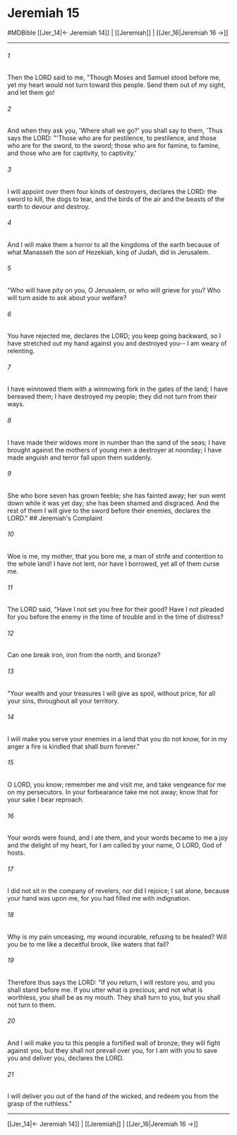 # Jeremiah 15
#MDBible
[[Jer_14|← Jeremiah 14]] | [[Jeremiah]] | [[Jer_16|Jeremiah 16 →]]

***

###### 1 

Then the LORD said to me, "Though Moses and Samuel stood before me, yet my heart would not turn toward this people. Send them out of my sight, and let them go! 

###### 2 

And when they ask you, 'Where shall we go?' you shall say to them, 'Thus says the LORD: "'Those who are for pestilence, to pestilence, and those who are for the sword, to the sword; those who are for famine, to famine, and those who are for captivity, to captivity.' 

###### 3 

I will appoint over them four kinds of destroyers, declares the LORD: the sword to kill, the dogs to tear, and the birds of the air and the beasts of the earth to devour and destroy. 

###### 4 

And I will make them a horror to all the kingdoms of the earth because of what Manasseh the son of Hezekiah, king of Judah, did in Jerusalem. 

###### 5 

"Who will have pity on you, O Jerusalem, or who will grieve for you? Who will turn aside to ask about your welfare? 

###### 6 

You have rejected me, declares the LORD; you keep going backward, so I have stretched out my hand against you and destroyed you-- I am weary of relenting. 

###### 7 

I have winnowed them with a winnowing fork in the gates of the land; I have bereaved them; I have destroyed my people; they did not turn from their ways. 

###### 8 

I have made their widows more in number than the sand of the seas; I have brought against the mothers of young men a destroyer at noonday; I have made anguish and terror fall upon them suddenly. 

###### 9 

She who bore seven has grown feeble; she has fainted away; her sun went down while it was yet day; she has been shamed and disgraced. And the rest of them I will give to the sword before their enemies, declares the LORD." ## Jeremiah's Complaint 

###### 10 

Woe is me, my mother, that you bore me, a man of strife and contention to the whole land! I have not lent, nor have I borrowed, yet all of them curse me. 

###### 11 

The LORD said, "Have I not set you free for their good? Have I not pleaded for you before the enemy in the time of trouble and in the time of distress? 

###### 12 

Can one break iron, iron from the north, and bronze? 

###### 13 

"Your wealth and your treasures I will give as spoil, without price, for all your sins, throughout all your territory. 

###### 14 

I will make you serve your enemies in a land that you do not know, for in my anger a fire is kindled that shall burn forever." 

###### 15 

O LORD, you know; remember me and visit me, and take vengeance for me on my persecutors. In your forbearance take me not away; know that for your sake I bear reproach. 

###### 16 

Your words were found, and I ate them, and your words became to me a joy and the delight of my heart, for I am called by your name, O LORD, God of hosts. 

###### 17 

I did not sit in the company of revelers, nor did I rejoice; I sat alone, because your hand was upon me, for you had filled me with indignation. 

###### 18 

Why is my pain unceasing, my wound incurable, refusing to be healed? Will you be to me like a deceitful brook, like waters that fail? 

###### 19 

Therefore thus says the LORD: "If you return, I will restore you, and you shall stand before me. If you utter what is precious, and not what is worthless, you shall be as my mouth. They shall turn to you, but you shall not turn to them. 

###### 20 

And I will make you to this people a fortified wall of bronze; they will fight against you, but they shall not prevail over you, for I am with you to save you and deliver you, declares the LORD. 

###### 21 

I will deliver you out of the hand of the wicked, and redeem you from the grasp of the ruthless." 

***

[[Jer_14|← Jeremiah 14]] | [[Jeremiah]] | [[Jer_16|Jeremiah 16 →]]

